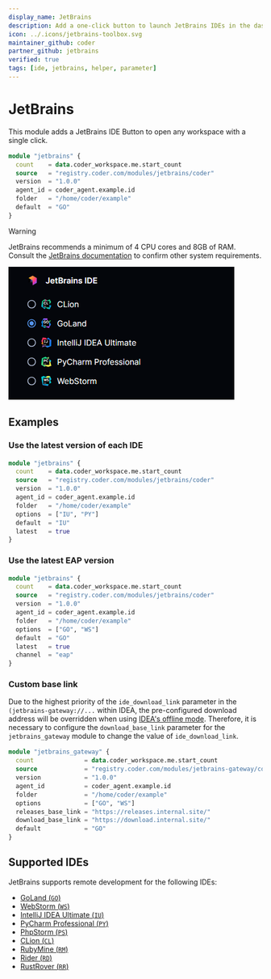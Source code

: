 ```yaml
---
display_name: JetBrains
description: Add a one-click button to launch JetBrains IDEs in the dashboard.
icon: ../.icons/jetbrains-toolbox.svg
maintainer_github: coder
partner_github: jetbrains
verified: true
tags: [ide, jetbrains, helper, parameter]
---
```


# JetBrains

This module adds a JetBrains IDE Button to open any workspace with a single click.

```tf
module "jetbrains" {
  count    = data.coder_workspace.me.start_count
  source   = "registry.coder.com/modules/jetbrains/coder"
  version  = "1.0.0"
  agent_id = coder_agent.example.id
  folder   = "/home/coder/example"
  default  = "GO"
}
```

> [!WARNING]
> JetBrains recommends a minimum of 4 CPU cores and 8GB of RAM.
> Consult the [JetBrains documentation](https://www.jetbrains.com/help/idea/prerequisites.html#min_requirements) to confirm other system requirements.

![JetBrains IDEs list](../.images/jetbrains-gateway.png)

## Examples

### Use the latest version of each IDE

```tf
module "jetbrains" {
  count    = data.coder_workspace.me.start_count
  source   = "registry.coder.com/modules/jetbrains/coder"
  version  = "1.0.0"
  agent_id = coder_agent.example.id
  folder   = "/home/coder/example"
  options  = ["IU", "PY"]
  default  = "IU"
  latest   = true
}
```

### Use the latest EAP version

```tf
module "jetbrains" {
  count    = data.coder_workspace.me.start_count
  source   = "registry.coder.com/modules/jetbrains/coder"
  version  = "1.0.0"
  agent_id = coder_agent.example.id
  folder   = "/home/coder/example"
  options  = ["GO", "WS"]
  default  = "GO"
  latest   = true
  channel  = "eap"
}
```

### Custom base link

Due to the highest priority of the `ide_download_link` parameter in the `(jetbrains-gateway://...` within IDEA, the pre-configured download address will be overridden when using [IDEA's offline mode](https://www.jetbrains.com/help/idea/fully-offline-mode.html). Therefore, it is necessary to configure the `download_base_link` parameter for the `jetbrains_gateway` module to change the value of `ide_download_link`.

```tf
module "jetbrains_gateway" {
  count              = data.coder_workspace.me.start_count
  source             = "registry.coder.com/modules/jetbrains-gateway/coder"
  version            = "1.0.0"
  agent_id           = coder_agent.example.id
  folder             = "/home/coder/example"
  options            = ["GO", "WS"]
  releases_base_link = "https://releases.internal.site/"
  download_base_link = "https://download.internal.site/"
  default            = "GO"
}
```

## Supported IDEs

JetBrains supports remote development for the following IDEs:

- [GoLand (`GO`)](https://www.jetbrains.com/go/)
- [WebStorm (`WS`)](https://www.jetbrains.com/webstorm/)
- [IntelliJ IDEA Ultimate (`IU`)](https://www.jetbrains.com/idea/)
- [PyCharm Professional (`PY`)](https://www.jetbrains.com/pycharm/)
- [PhpStorm (`PS`)](https://www.jetbrains.com/phpstorm/)
- [CLion (`CL`)](https://www.jetbrains.com/clion/)
- [RubyMine (`RM`)](https://www.jetbrains.com/ruby/)
- [Rider (`RD`)](https://www.jetbrains.com/rider/)
- [RustRover (`RR`)](https://www.jetbrains.com/rust/)
